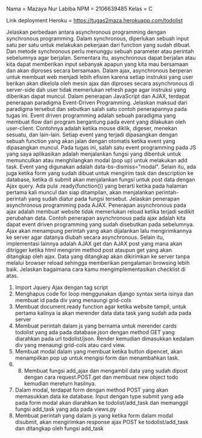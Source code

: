 Nama = Mazaya Nur Labiba
NPM = 2106639485
Kelas = C

Link deployment Heroku = https://tugas2maza.herokuapp.com/todolist

Jelaskan perbedaan antara asynchronous programming dengan synchronous programming.
Dalam synchronous, diperlukan sebuah input satu per satu untuk melakukan pekerjaan dari function yang sudah dibuat. Dan metode synchronous perlu menunggu sebuah parameter atau perintah sebelumnya agar berjalan. Sementara itu, asynchronous dapat berjalan atau kita dapat memberikan input sebanyak apapun yang kita mau bersamaan dan akan diproses secara bersamaan. Dalam ajax, asynchronous berperan untuk membuat web menjadi lebih efisien karena setiap instruksi yang user berikan akan dikelola oleh mesin ajax dan diproses secara asynchronous di server-side dah user tidak memerlukan refresh page agar instruksi yang diberikan dapat muncul.
Dalam penerapan JavaScript dan AJAX, terdapat penerapan paradigma Event-Driven Programming. Jelaskan maksud dari paradigma tersebut dan sebutkan salah satu contoh penerapannya pada tugas ini.
Event driven programming adalah sebuah paradigma yang membuat flow dari program bergantung pada event yang dilakukan oleh user-client. Contohnya adalah ketika mouse diklik, digeser, menekan sesuatu, dan lain-lain. Setiap event yang terjadi dipasangkan dengan sebuah function yang akan jalan dengan otomatis ketika event yang dipasangkan muncul. Pada tugas ini, salah satu event programming pada JS yang saya aplikasikan adalah menjalankan fungsi yang dibentuk untuk memunculkan atau menghilangkan modal (pop up) untuk melakukan add task. Event yang digunakan adalah data-bs-dismiss="modal". Selain itu, ada juga ketika form yang sudah dibuat untuk mengirim task dan description ke database, ketika di submit akan menjalankan fungsi untuk post data dengan Ajax query. Ada pula .ready(function()) yang berarti ketika pada halaman pertama kali muncul dan siap ditampilan, akan menjalankan perintah-perintah yang sudah diatur pada fungsi tersebut.
Jelaskan penerapan asynchronous programming pada AJAX.
Penerapan asynchronous pada ajax adalah membuat website tidak memerlukan reload ketika terjadi sedikit perubahan data. Contoh penerapan asynchronous pada ajax adalah kita dapat event driven programming yang sudah disebutkan pada sebelumnya. Ajax akan menampung perintah yang akan dijalankan lalu mengirimkannya ke server agar datanya diubah secara asynchronous. Selain itu, implementasi lainnya adalah AJAX get dan AJAX post yang mana akan ditrigger ketika html mengirim method post ataupun get yang akan ditangkap oleh ajax. Data yang ditangkap akan dikirimkan ke server tanpa melalui browser reload sehingga memberikan pengalaman browsing lebih baik.
Jelaskan bagaimana cara kamu mengimplementasikan checklist di atas.
1. Import Jquery Ajax dengan tag script
2. Menghapus code for loop menggunakan django syntax serta isinya dan membuat id pada div yang menaungi grid-cols
3. Membuat document.ready function agar ketika website tampil, untuk pertama kalinya ia akan merender data data task yang sudah ada pada server
4. Membuat perintah dalam js yang bernama untuk merender cards todolist yang ada pada database.json dengan method GET yang diarahkan pada url todolist/json. Render kemudian dimasukkan kedalam div yang menaungi grid-cols atau card view.
5. Membuat modal dalam yang membuat ketika button dipencet, akan menampilkan pop up untuk mengisi form dan menambahkan task.
6. 8. Membuat fungsi add_ajax dan mengambil data yang sudah dipost dengan cara request.POST.get dan membuat new object todo kemudian mereturn hasilnya.
7. Dalam modal, terdapat form dengan method POST yang akan memasukkan data ke database. Input dengan type submit yang ada pada form modal akan diarahkan ke todolist/add_task dan memanggil fungsi add_task yang ada pada views.py
8. Membuat perintah yang dalam js yang ketika form dalam modal disubmit, akan mengirimkan response ajax POST ke todolist/add_task dan ditangkap oleh fungsi add_task